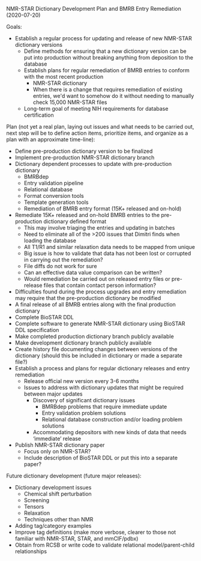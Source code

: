 NMR-STAR Dictionary Development Plan and BMRB Entry Remediation (2020-07-20)

Goals:
* Establish a regular process for updating and release of new NMR-STAR dictionary versions
  * Define methods for ensuring that a new dictionary version can be put into production without breaking anything from deposition to the database
  * Establish plans for regular remediation of BMRB entries to conform with the most recent production
    * NMR-STAR dictionary
    * When there is a change that requires remediation of existing entries, we'd want to somehow do it 	without needing to manually check 15,000 NMR-STAR files
  * Long-term goal of meeting NIH requirements for database certification 

Plan (not yet a real plan, laying out issues and what needs to be carried out, next step will be to define action items, prioritize items, and organize as a plan with an approximate time-line):
* Define pre-production dictionary version to be finalized
 * Implement pre-production NMR-STAR dictionary branch
 * Dictionary dependent processes to update with pre-production dictionary
   * BMRBdep 
   * Entry validation pipeline
   * Relational database
   * Format conversion tools
   * Template generation tools
   * Remediation of BMRB entry format (15K+ released and on-hold)
 * Remediate 15K+ released and on-hold BMRB entries to the pre-production dictionary defined format
   * This may involve triaging the entries and updating in batches
   * Need to eliminate all of the >200 issues that Dimitri finds when loading the database
   * All T1/R1 and similar relaxation data needs to be mapped from unique
   * Big issue is how to validate that data has not been lost or corrupted in carrying out the remediation?
    * File diffs do not work for sure
    * Can an effective data value comparison can be written?
    * Would remediation be carried out on released entry files or pre-release files that contain contact   person information?
 * Difficulties found during the process upgrades and entry remediation may require that the pre-production dictionary be modified
 * A final release of all BMRB entries along with the final production dictionary
 * Complete BioSTAR DDL
 * Complete software to generate NMR-STAR dictionary using BioSTAR DDL specification
 * Make completed production dictionary branch publicly available
 * Make development dictionary branch publicly available
 * Create history file documenting changes between versions of the dictionary (should this be included in 	dictionary or made a separate file?)
 * Establish a process and plans for regular dictionary releases and entry remediation
   * Release official new version every 3-6 months
   * Issues to address with dictionary updates that might be required between major updates
     * Discovery of significant dictionary issues
       * BMRBdep problems that require immediate update
       * Entry validation problem solutions
       * Relational database construction and/or loading problem solutions
     * Accommodating depositors with new kinds of data that needs ‘immediate’ release
 * Publish NMR-STAR dictionary paper
   * Focus only on NMR-STAR?
   * Include description of BioSTAR DDL or put this into a separate paper?

Future dictionary development (future major releases):
* Dictionary development issues
  * Chemical shift perturbation
  * Screening
  * Tensors 
  * Relaxation
  * Techniques other than NMR
* Adding tag/category examples
* Improve tag definitions (make more verbose, clearer to those not familiar with NMR-STAR, STAR, and mmCIF/pdbx)
* Obtain from RCSB or write code to validate relational model/parent-child relationships
